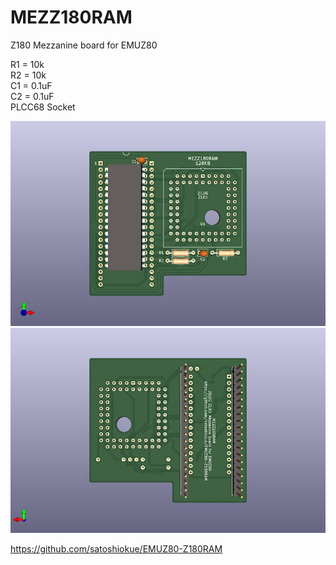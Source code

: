 # MEZZ180RAM
Z180 Mezzanine board for EMUZ80

R1 = 10k  
R2 = 10k  
C1 = 0.1uF  
C2 = 0.1uF  
PLCC68 Socket

![MEZZ180RAM PCB TOP](https://github.com/satoshiokue/MEZZ180RAM/blob/main/imgs/MEZZ180RAM_top.jpg)
![MEZZ180RAM PCB BOTTOM](https://github.com/satoshiokue/MEZZ180RAM/blob/main/imgs/MEZZ180RAM_bottom.jpg)

https://github.com/satoshiokue/EMUZ80-Z180RAM  
